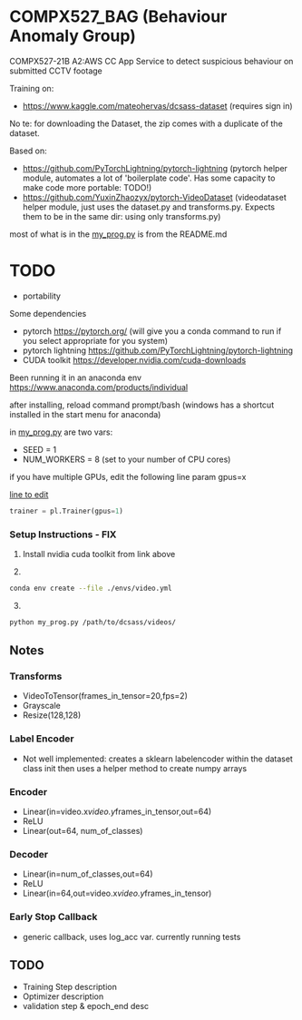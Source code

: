 # COMPX527_BAG (Behaviour Anomaly Group)
COMPX527-21B A2:AWS CC App Service to detect suspicious behaviour on submitted CCTV footage


Training on:
- https://www.kaggle.com/mateohervas/dcsass-dataset (requires sign in)

No  te:
for downloading the Dataset, the zip comes with a duplicate of the dataset.


Based on:
- https://github.com/PyTorchLightning/pytorch-lightning
(pytorch helper module, automates a lot of 'boilerplate code'. Has some capacity to make code more portable: TODO!)
- https://github.com/YuxinZhaozyx/pytorch-VideoDataset 
(videodataset helper module, just uses the dataset.py and transforms.py. Expects them to be in the same dir: using only transforms.py)

most of what is in the [my_prog.py](my_prog.py) is from the README.md


# TODO
- portability



Some dependencies

- pytorch https://pytorch.org/ (will give you a conda command to run if you select appropriate for you system)
- pytorch lightning https://github.com/PyTorchLightning/pytorch-lightning
- CUDA toolkit https://developer.nvidia.com/cuda-downloads

Been running it in an anaconda env
https://www.anaconda.com/products/individual

after installing, reload command prompt/bash (windows has a shortcut installed in the start menu for anaconda)

in [my_prog.py](my_prog.py) are two vars:
- SEED = 1
- NUM_WORKERS = 8 (set to your number of CPU cores)

if you have multiple GPUs, edit the following line param gpus=x

[line to edit](my_prog.py#L120)
```python
trainer = pl.Trainer(gpus=1)
```


### Setup Instructions - FIX ###
1. Install nvidia cuda toolkit from link above
 
2. 
```sh
conda env create --file ./envs/video.yml
```
3. 
```sh
python my_prog.py /path/to/dcsass/videos/
```



## Notes ##

### Transforms ###
- VideoToTensor(frames_in_tensor=20,fps=2)
- Grayscale
- Resize(128,128)

### Label Encoder ###
- Not well implemented: creates a sklearn labelencoder within the dataset class init then uses a helper method to create numpy arrays
  
### Encoder ###
- Linear(in=video.x*video.y*frames_in_tensor,out=64)
- ReLU
- Linear(out=64, num_of_classes)

### Decoder ###
- Linear(in=num_of_classes,out=64)
- ReLU
- Linear(in=64,out=video.x*video.y*frames_in_tensor)

### Early Stop Callback ###
- generic callback, uses log_acc var. currently running tests

## TODO ##
- Training Step description
- Optimizer description
- validation step & epoch_end desc

